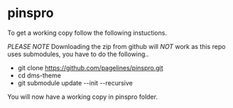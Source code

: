 # pinspro

To get a working copy follow the following instuctions.

*PLEASE NOTE*
Downloading the zip from github will *NOT* work as this repo uses submodules, you have to do the following..

* git clone https://github.com/pagelines/pinspro.git
* cd dms-theme
* git submodule update --init --recursive

You will now have a working copy in pinspro folder.

